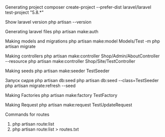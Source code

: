 Generating project
composer create-project --prefer-dist laravel/laravel test-project "5.8.*"

Show laravel version
php artisan --version

Generating laravel files
php artisan make:auth

Making models and migrations 
php artisan make:model Models/Test -m
php artisan migrate

Making controllers
php artisan make:controller Shop/Admin/AboutController --resource
php artisan make:controller Shop/Site/TestController

Making seeds
php artisan make:seeder TestSeeder

Запуск сидов
php artisan db:seed
php artisan db:seed --class=TestSeeder
php artisan migrate:refresh --seed

Making Factories
php artisan make:factory TestFactory

Making Request
php artisan make:request TestUpdateRequest

Commands for routes
1.  php artisan route:list
2.  php artisan route:list > routes.txt
